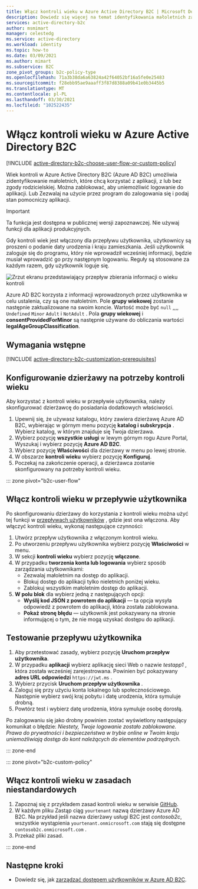 ```yaml
---
title: Włącz kontroli wieku w Azure Active Directory B2C | Microsoft Docs
description: Dowiedz się więcej na temat identyfikowania małoletnich za pomocą aplikacji.
services: active-directory-b2c
author: msmimart
manager: celestedg
ms.service: active-directory
ms.workload: identity
ms.topic: how-to
ms.date: 03/09/2021
ms.author: mimart
ms.subservice: B2C
zone_pivot_groups: b2c-policy-type
ms.openlocfilehash: 71a3b38da6a63824a42f64052bf16a5fe0e25483
ms.sourcegitcommit: f28ebb95ae9aaaff3f87d8388a09b41e0b3445b5
ms.translationtype: MT
ms.contentlocale: pl-PL
ms.lasthandoff: 03/30/2021
ms.locfileid: "102522435"
---
```

# <a name="enable-age-gating-in-azure-active-directory-b2c"></a>Włącz kontroli wieku w Azure Active Directory B2C

[!INCLUDE [active-directory-b2c-choose-user-flow-or-custom-policy](../../includes/active-directory-b2c-choose-user-flow-or-custom-policy.md)]

Wiek kontroli w Azure Active Directory B2C (Azure AD B2C) umożliwia zidentyfikowanie małoletnich, które chcą korzystać z aplikacji, z lub bez zgody rodzicielskiej. Można zablokować, aby uniemożliwić logowanie do aplikacji. Lub Zezwalaj na użycie przez program do zalogowania się i podaj stan pomocniczy aplikacji. 

>[!IMPORTANT]
>Ta funkcja jest dostępna w publicznej wersji zapoznawczej. Nie używaj funkcji dla aplikacji produkcyjnych.
>

Gdy kontroli wiek jest włączony dla przepływu użytkownika, użytkownicy są proszeni o podanie daty urodzenia i kraju zamieszkania. Jeśli użytkownik zaloguje się do programu, który nie wprowadził wcześniej informacji, będzie musiał wprowadzić go przy następnym logowaniu. Reguły są stosowane za każdym razem, gdy użytkownik loguje się.

![Zrzut ekranu przedstawiający przepływ zbierania informacji o wieku kontroli](./media/age-gating/age-gating-information-gathering.png)

Azure AD B2C korzysta z informacji wprowadzonych przez użytkownika w celu ustalenia, czy są one małoletnim. Pole **grupy wiekowej** zostanie następnie zaktualizowane na swoim koncie. Wartość może być `null` ,,,, `Undefined` `Minor` `Adult` i `NotAdult` .  Pola **grupy wiekowej** i **consentProvidedForMinor** są następnie używane do obliczania wartości **legalAgeGroupClassification**.


## <a name="prerequisites"></a>Wymagania wstępne

[!INCLUDE [active-directory-b2c-customization-prerequisites](../../includes/active-directory-b2c-customization-prerequisites.md)]

## <a name="set-up-your-tenant-for-age-gating"></a>Konfigurowanie dzierżawy na potrzeby kontroli wieku

Aby korzystać z kontroli wieku w przepływie użytkownika, należy skonfigurować dzierżawcę do posiadania dodatkowych właściwości.

1. Upewnij się, że używasz katalogu, który zawiera dzierżawę Azure AD B2C, wybierając w górnym menu pozycję **katalog i subskrypcja** . Wybierz katalog, w którym znajduje się Twoja dzierżawa.
1. Wybierz pozycję **wszystkie usługi** w lewym górnym rogu Azure Portal, Wyszukaj i wybierz pozycję **Azure AD B2C**.
1. Wybierz pozycję **Właściwości** dla dzierżawy w menu po lewej stronie.
1. W obszarze **kontroli wieku** wybierz pozycję **Konfiguruj**.
1. Poczekaj na zakończenie operacji, a dzierżawca zostanie skonfigurowany na potrzeby kontroli wieku.

::: zone pivot="b2c-user-flow"

## <a name="enable-age-gating-in-your-user-flow"></a>Włącz kontroli wieku w przepływie użytkownika

Po skonfigurowaniu dzierżawy do korzystania z kontroli wieku można użyć tej funkcji w [przepływach użytkowników](user-flow-versions.md) , gdzie jest ona włączona. Aby włączyć kontroli wieku, wykonaj następujące czynności:

1. Utwórz przepływ użytkownika z włączonym kontroli wieku.
1. Po utworzeniu przepływu użytkownika wybierz pozycję **Właściwości** w menu.
1. W sekcji **kontroli wieku** wybierz pozycję **włączone**.
1. W przypadku **tworzenia konta lub logowania** wybierz sposób zarządzania użytkownikami:
    - Zezwalaj małoletnim na dostęp do aplikacji.
    - Blokuj dostęp do aplikacji tylko nieletnich poniżej wieku.
    - Zablokuj wszystkim małoletnim dostęp do aplikacji.
1. **W polu blok** dla wybierz jedną z następujących opcji:
    - **Wyślij kod JSON z powrotem do aplikacji** — ta opcja wysyła odpowiedź z powrotem do aplikacji, która została zablokowana.
    - **Pokaż stronę błędu** — użytkownik jest pokazywany na stronie informującej o tym, że nie mogą uzyskać dostępu do aplikacji.

## <a name="test-your-user-flow"></a>Testowanie przepływu użytkownika

1. Aby przetestować zasady, wybierz pozycję **Uruchom przepływ użytkownika**.
1. W przypadku **aplikacji** wybierz aplikację sieci Web o nazwie *testapp1* , która została wcześniej zarejestrowana. Powinien być pokazywany **adres URL odpowiedzi** `https://jwt.ms` .
1. Wybierz przycisk **Uruchom przepływ użytkownika** .
1. Zaloguj się przy użyciu konta lokalnego lub społecznościowego. Następnie wybierz swój kraj pobytu i datę urodzenia, która symuluje drobną. 
1. Powtórz test i wybierz datę urodzenia, która symuluje osobę dorosłą.  

Po zalogowaniu się jako drobny powinien zostać wyświetlony następujący komunikat o błędzie: *Niestety, Twoje logowanie zostało zablokowane. Prawa do prywatności i bezpieczeństwa w trybie online w Twoim kraju uniemożliwiają dostęp do kont należących do elementów podrzędnych.*

::: zone-end

::: zone pivot="b2c-custom-policy"

## <a name="enable-age-gating-in-your-custom-policy"></a>Włącz kontroli wieku w zasadach niestandardowych

1. Zapoznaj się z przykładem zasad kontroli wieku w serwisie [GitHub](https://github.com/azure-ad-b2c/samples/tree/master/age-gating).
1. W każdym pliku Zastąp ciąg `yourtenant` nazwą dzierżawy Azure AD B2C. Na przykład jeśli nazwa dzierżawy usługi B2C jest *contosob2c*, wszystkie wystąpienia `yourtenant.onmicrosoft.com` stają się dostępne `contosob2c.onmicrosoft.com` .
1. Przekaż pliki zasad.

::: zone-end

## <a name="next-steps"></a>Następne kroki

- Dowiedz się, jak [zarządzać dostępem użytkowników w Azure AD B2C](manage-user-access.md).

